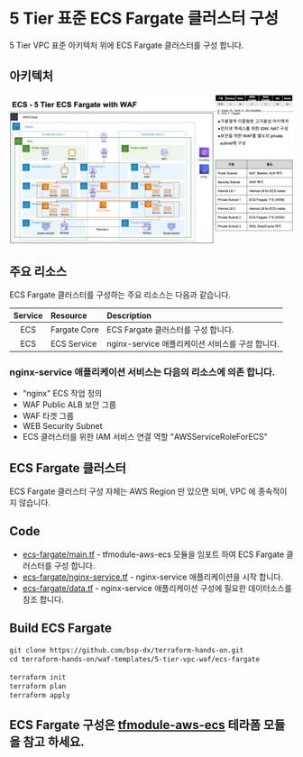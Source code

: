 # 5 Tier 표준 ECS Fargate 클러스터 구성

5 Tier VPC 표준 아키텍처 위에 ECS Fargate 클러스터를 구성 합니다.   

## 아키텍처 

![vpc5tier-n1](../../samples/images/waf-ecs5tier-n2.png)

## 주요 리소스
ECS Fargate 클러스터를 구성하는 주요 리소스는 다음과 같습니다.

|  Service          | Resource              |  Description |
| :-------------:   | :-------------        | :----------- |
| ECS               | Fargate Core          | ECS Fargate 클러스터를 구성 합니다. |   
| ECS               | ECS Service           | nginx-service 애플리케이션 서비스를 구성 합니다. |   

### nginx-service 애플리케이션 서비스는 다음의 리소스에 의존 합니다.

- "nginx" ECS 작업 정의
- WAF Public ALB 보안 그룹
- WAF 타겟 그룹
- WEB Security Subnet
- ECS 클러스터를 위한 IAM 서비스 연결 역할 "AWSServiceRoleForECS"

 
## ECS Fargate 클러스터
ECS Fargate 클러스터 구성 자체는 AWS Region 만 있으면 되며, VPC 에 종속적이지 않습니다.

## Code
- [ecs-fargate/main.tf](ecs-fargate/main.tf) - tfmodule-aws-ecs 모듈을 임포트 하여 ECS Fargate 클러스터를 구성 합니다.
- [ecs-fargate/nginx-service.tf](ecs-fargate/nginx-service.tf) - nginx-service 애플리케이션을 시작 합니다. 
- [ecs-fargate/data.tf](ecs-fargate/data.tf) - nginx-service 애플리케이션 구성에 필요한 데이터소스를 참조 합니다.

## Build ECS Fargate

```shell
git clone https://github.com/bsp-dx/terraform-hands-on.git
cd terraform-hands-on/waf-templates/5-tier-vpc-waf/ecs-fargate

terraform init
terraform plan
terraform apply
```

ECS Fargate 구성은 [tfmodule-aws-ecs](../../docs/tfmodule-aws-ecs.md) 테라폼 모듈을 참고 하세요.
----------
